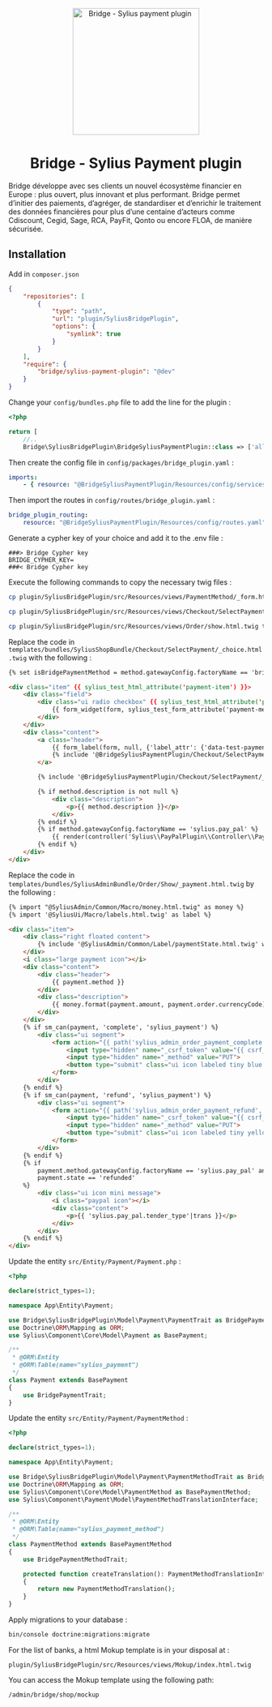 <p align="center">
    <img src="https://bridgeapi.io/wp-content/themes/Starter/assets/img/logo/logo-bridge_white.svg" width="250px" alt="Bridge - Sylius payment plugin" />
</p>

<h1 align="center">Bridge - Sylius Payment plugin</h1>

<p>
   Bridge développe avec ses clients un nouvel écosystème financier en Europe : plus ouvert, plus innovant et plus performant. Bridge permet d’initier des paiements, d’agréger, de standardiser et d’enrichir le traitement des données financières pour plus d’une centaine d’acteurs comme Cdiscount, Cegid, Sage, RCA, PayFit, Qonto ou encore FLOA, de manière sécurisée.
</p>

## Installation

Add in `composer.json`
```json
{
    "repositories": [
        {
            "type": "path",
            "url": "plugin/SyliusBridgePlugin",
            "options": {
                "symlink": true
            }
        }
    ],
    "require": {
        "bridge/sylius-payment-plugin": "@dev"
    }
}
```

Change your `config/bundles.php` file to add the line for the plugin :

```php
<?php

return [
    //..
    Bridge\SyliusBridgePlugin\BridgeSyliusPaymentPlugin::class => ['all' => true],
```

Then create the config file in `config/packages/bridge_plugin.yaml` :

```yaml
imports:
    - { resource: "@BridgeSyliusPaymentPlugin/Resources/config/services.yaml" }
```

Then import the routes in `config/routes/bridge_plugin.yaml` :

```yaml
bridge_plugin_routing:
    resource: "@BridgeSyliusPaymentPlugin/Resources/config/routes.yaml"
```

Generate a cypher key of your choice and add it to the .env file :

```dotenv
###> Bridge Cypher key
BRIDGE_CYPHER_KEY=
###< Bridge Cypher key
```

Execute the following commands to copy the necessary twig files : 

```bash 
cp plugin/SyliusBridgePlugin/src/Resources/views/PaymentMethod/_form.html.twig templates/bundles/SyliusAdminBundle/PaymentMethod

cp plugin/SyliusBridgePlugin/src/Resources/views/Checkout/SelectPayment/_payment.html.twig  templates/bundles/SyliusShopBundle/Checkout/SelectPayment 

cp plugin/SyliusBridgePlugin/src/Resources/views/Order/show.html.twig templates/bundles/SyliusShopBundle/Order 
```

Replace the code in `templates/bundles/SyliusShopBundle/Checkout/SelectPayment/_choice.html.twig` with the following : 

```html
{% set isBridgePaymentMethod = method.gatewayConfig.factoryName == 'bridge-payment' %}

<div class="item" {{ sylius_test_html_attribute('payment-item') }}>
    <div class="field">
        <div class="ui radio checkbox" {{ sylius_test_html_attribute('payment-method-checkbox') }}>
            {{ form_widget(form, sylius_test_form_attribute('payment-method-select')| sylius_merge_recursive({'attr': {'data-is-bridge-payment-method': isBridgePaymentMethod ? 1 : 0}})) }}
        </div>
    </div>
    <div class="content">
        <a class="header">
            {{ form_label(form, null, {'label_attr': {'data-test-payment-method-label': ''}}) }}
            {% include '@BridgeSyliusPaymentPlugin/Checkout/SelectPayment/_bridge_logo.html.twig' %}
        </a>

        {% include '@BridgeSyliusPaymentPlugin/Checkout/SelectPayment/_banks.html.twig' %}

        {% if method.description is not null %}
            <div class="description">
                <p>{{ method.description }}</p>
            </div>
        {% endif %}
        {% if method.gatewayConfig.factoryName == 'sylius.pay_pal' %}
            {{ render(controller('Sylius\\PayPalPlugin\\Controller\\PayPalButtonsController:renderPaymentPageButtonsAction', {'orderId': order.id})) }}
        {% endif %}
    </div>
</div>
```

Replace the code in `templates/bundles/SyliusAdminBundle/Order/Show/_payment.html.twig` by the following : 

```html 
{% import "@SyliusAdmin/Common/Macro/money.html.twig" as money %}
{% import '@SyliusUi/Macro/labels.html.twig' as label %}

<div class="item">
    <div class="right floated content">
        {% include '@SyliusAdmin/Common/Label/paymentState.html.twig' with {'data': payment.state} %}
    </div>
    <i class="large payment icon"></i>
    <div class="content">
        <div class="header">
            {{ payment.method }}
        </div>
        <div class="description">
            {{ money.format(payment.amount, payment.order.currencyCode) }}
        </div>
    </div>
    {% if sm_can(payment, 'complete', 'sylius_payment') %}
        <div class="ui segment">
            <form action="{{ path('sylius_admin_order_payment_complete', {'orderId': order.id, 'id': payment.id}) }}" method="post" novalidate>
                <input type="hidden" name="_csrf_token" value="{{ csrf_token(payment.id) }}" />
                <input type="hidden" name="_method" value="PUT">
                <button type="submit" class="ui icon labeled tiny blue fluid loadable button"><i class="check icon"></i> {{ 'sylius.ui.complete'|trans }}</button>
            </form>
        </div>
    {% endif %}
    {% if sm_can(payment, 'refund', 'sylius_payment') %}
        <div class="ui segment">
            <form action="{{ path('sylius_admin_order_payment_refund', {'orderId': order.id, 'id': payment.id}) }}" method="post" novalidate>
                <input type="hidden" name="_csrf_token" value="{{ csrf_token(payment.id) }}" />
                <input type="hidden" name="_method" value="PUT">
                <button type="submit" class="ui icon labeled tiny yellow fluid loadable button"><i class="reply all icon"></i> {{ 'sylius.ui.refund'|trans }}</button>
            </form>
        </div>
    {% endif %}
    {% if
        payment.method.gatewayConfig.factoryName == 'sylius.pay_pal' and
        payment.state == 'refunded'
    %}
        <div class="ui icon mini message">
            <i class="paypal icon"></i>
            <div class="content">
                <p>{{ 'sylius.pay_pal.tender_type'|trans }}</p>
            </div>
        </div>
    {% endif %}
</div>
```

Update the entity `src/Entity/Payment/Payment.php` : 

```php
<?php

declare(strict_types=1);

namespace App\Entity\Payment;

use Bridge\SyliusBridgePlugin\Model\Payment\PaymentTrait as BridgePaymentTrait;
use Doctrine\ORM\Mapping as ORM;
use Sylius\Component\Core\Model\Payment as BasePayment;

/**
 * @ORM\Entity
 * @ORM\Table(name="sylius_payment")
 */
class Payment extends BasePayment
{
    use BridgePaymentTrait;
}
```

Update the entity `src/Entity/Payment/PaymentMethod` : 

```php 
<?php

declare(strict_types=1);

namespace App\Entity\Payment;

use Bridge\SyliusBridgePlugin\Model\Payment\PaymentMethodTrait as BridgePaymentMethodTrait;
use Doctrine\ORM\Mapping as ORM;
use Sylius\Component\Core\Model\PaymentMethod as BasePaymentMethod;
use Sylius\Component\Payment\Model\PaymentMethodTranslationInterface;

/**
 * @ORM\Entity
 * @ORM\Table(name="sylius_payment_method")
 */
class PaymentMethod extends BasePaymentMethod
{
    use BridgePaymentMethodTrait;

    protected function createTranslation(): PaymentMethodTranslationInterface
    {
        return new PaymentMethodTranslation();
    }
}

```

Apply migrations to your database :

 ```bash
bin/console doctrine:migrations:migrate
```
For the list of banks, a html Mokup template is in your disposal at : 

```
plugin/SyliusBridgePlugin/src/Resources/views/Mokup/index.html.twig
```

You can access the Mokup template using the following path: 

```
/admin/bridge/shop/mockup
```
